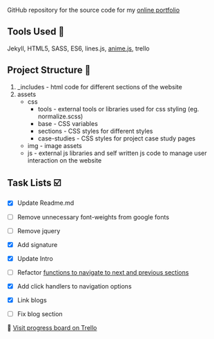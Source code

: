 GitHub repository for the source code for my [online portfolio](https://dinika.github.io/portfolio/)

## Tools Used :hammer:
Jekyll, HTML5, SASS, ES6, lines.js, [anime.js](https://github.com/juliangarnier/anime), trello



## Project Structure :open_file_folder:

1. _includes - html code for different sections of the website
2. assets
   - css
     - tools - external tools or libraries used for css styling (eg. normalize.scss)
     - base - CSS variables
     - sections - CSS styles for different styles
     - case-studies - CSS styles for project case study pages
   - img - image assets
   - js - external js libraries and self written js code to manage user interaction on the website



## Task Lists :ballot_box_with_check:

- [x] Update Readme.md
- [ ] Remove unnecessary font-weights from google fonts
- [ ] Remove jquery
- [x] Add signature
- [x] Update Intro
- [ ] Refactor [functions to navigate to next and previous sections](https://github.com/Dinika/portfolio/blob/master/assets/js/functions.js#L46)
- [x] Add click handlers to navigation options
- [x] Link blogs
- [ ] Fix blog section



:link: [Visit progress board on Trello](https://trello.com/b/rbgAUrPd/portfolio)
